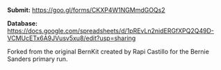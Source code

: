 

**Submit:** https://goo.gl/forms/CKXP4W1NGMmdGOQs2

**Database:** https://docs.google.com/spreadsheets/d/1pREvLn2nidERGfXPQ2Q49D-VCMUcETx6A9JVusv5xu8/edit?usp=sharing

Forked from the original BernKit created by Rapi Castillo for the Bernie Sanders primary run.
